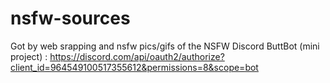 # nsfw-sources
Got by web srapping and nsfw pics/gifs of the NSFW Discord ButtBot (mini project) : https://discord.com/api/oauth2/authorize?client_id=964549100517355612&permissions=8&scope=bot
